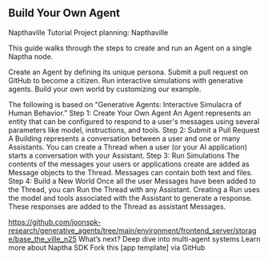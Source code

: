 ## Build Your Own Agent

Napthaville Tutorial
Project planning: Napthaville

This guide walks through the steps to create and run an Agent on a single Naptha node. 

Create an Agent by defining its unique persona.
Submit a pull request on GitHub to become a citizen.
Run interactive simulations with generative agents.
Build your own world by customizing our example.

The following is based on “Generative Agents: Interactive Simulacra of Human Behavior.”
Step 1: Create Your Own Agent
An Agent represents an entity that can be configured to respond to a user's messages using several parameters like model, instructions, and tools.
Step 2: Submit a Pull Request
A Building represents a conversation between a user and one or many Assistants. You can create a Thread when a user (or your AI application) starts a conversation with your Assistant.
Step 3: Run Simulations
The contents of the messages your users or applications create are added as Message objects to the Thread. Messages can contain both text and files.
Step 4: Build a New World
Once all the user Messages have been added to the Thread, you can Run the Thread with any Assistant. Creating a Run uses the model and tools associated with the Assistant to generate a response. These responses are added to the Thread as assistant Messages.

https://github.com/joonspk-research/generative_agents/tree/main/environment/frontend_server/storage/base_the_ville_n25
What’s next?
Deep dive into multi-agent systems
Learn more about Naptha SDK
Fork this [app template] via GitHub
